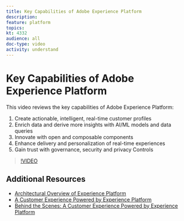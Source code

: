 ```yaml
---
title: Key Capabilities of Adobe Experience Platform
description: 
feature: platform
topics:
kt: 4332
audience: all
doc-type: video
activity: understand
---
```


# Key Capabilities of Adobe Experience Platform

This video reviews the key capabilities of Adobe Experience Platform:

1. Create actionable, intelligent, real-time customer profiles
1.  Enrich data and derive more insights with AI/ML models and data queries
1.  Innovate with open and composable components
1.  Enhance delivery and personalization of real-time experiences
1.  Gain trust with governance, security and privacy Controls

>[!VIDEO](https://video.tv.adobe.com/v/32502?quality=12&learn=on)

## Additional Resources

* [Architectural Overview of Experience Platform](architectural-overview.md)
* [A Customer Experience Powered by Experience Platform](a-customer-experience-powered-by-experience-platform.md)
* [Behind the Scenes: A Customer Experience Powered by Experience Platform](behind-the-scenes-a-customer-experience-powered-by-experience-platform.md)